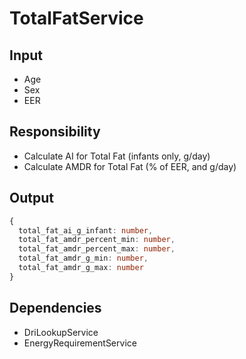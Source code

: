 # TotalFatService

## Input
- Age
- Sex
- EER

## Responsibility
- Calculate AI for Total Fat (infants only, g/day)
- Calculate AMDR for Total Fat (% of EER, and g/day)

## Output
```typescript
{
  total_fat_ai_g_infant: number,
  total_fat_amdr_percent_min: number,
  total_fat_amdr_percent_max: number,
  total_fat_amdr_g_min: number,
  total_fat_amdr_g_max: number
}
```

## Dependencies
- DriLookupService
- EnergyRequirementService 